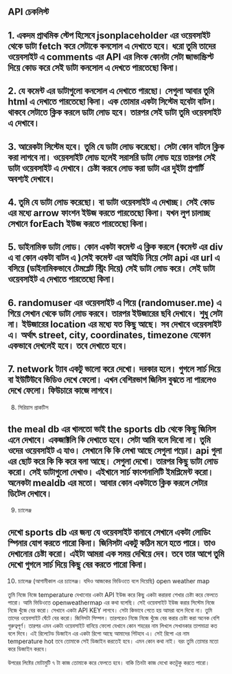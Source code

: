 ## API চেকলিস্ট 

## 1. একদম প্রাথমিক স্টেপ হিসেবে jsonplaceholder এর ওয়েবসাইট থেকে ডাটা fetch করে সেটাকে কনসোল এ দেখাতে হবে। ধরো তুমি তাদের ওয়েবসাইট এ comments এর API এর লিংক কোনটা সেটা জাভাস্ক্রিপ্ট দিয়ে কোড করে সেই ডাটা কনসোল এ দেখতে পারতেছো কিনা। 

 ## 2. যে কমেন্ট এর ডাটাগুলো কনসোল এ দেখাতে পারছো। সেগুলা আবার তুমি html এ দেখাতে পারতেছো কিনা। এক তোমার একটা সিস্টেম হবেটা বাটন। থাকবে সেটাতে ক্লিক করলে ডাটা লোড হবে। তারপর সেই ডাটা তুমি ওয়েবসাইট এ দেখাবে। 

## 3. আরেকটা সিস্টেম হবে। তুমি যে ডাটা লোড করেছো। সেটা কোন বাটনে ক্লিক করা লাগবে না। ওয়েবসাইট লোড হলেই সরাসরি ডাটা লোড হয়ে তারপর সেই ডাটা ওয়েবসাইট এ দেখাবে। চেষ্টা করবে লোড করা ডাটা এর দুইটা প্রপার্টি অবশ্যই দেখাবে। 

## 4. তুমি যে ডাটা লোড করেছো। বা ডাটা ওয়েবসাইট এ দেখাচ্ছ। সেই কোড এর মধ্যে arrow ফাংশন ইউজ করতে পারতেছো কিনা। যখন লুপ চালাচ্ছ সেখানে forEach ইউজ করতে পারতেছো কিনা। 

## 5. ডাইনামিক ডাটা লোড। কোন একটা কমেন্ট এ ক্লিক করলে (কমেন্ট এর div এ বা কোন একটা বাটন এ )সেই কমেন্ট এর আইডি নিয়ে সেটা api এর url এ বসিয়ে (ডাইনামিকভাবে টেমপ্লেট স্ট্রিং দিয়ে) সেই ডাটা লোড করে। সেই ডাটা ওয়েবসাইট এ দেখাতে পারতেছো কিনা। 


## 6. randomuser এর ওয়েবসাইট এ গিয়ে (randomuser.me) এ গিয়ে সেখান থেকে ডাটা লোড করবে। তারপর ইউজারের ছবি দেখাবে। শুধু সেটা না। ইউজারের location এর মধ্যে যত কিছু আছে। সব দেখাবে ওয়েবসাইট এ। অর্থাৎ street, city, coordinates, timezone যেকোন একভাবে দেখলেই হবে। তবে দেখাতে হবে। 

## 7. network ট্যাব একটু ভালো করে দেখো। দরকার হলে। গুগলে সার্চ দিয়ে বা ইউটিউবে ভিডিও দেখে ফেলো। এখন বেশিরভাগ জিনিস বুঝতে না পারলেও দেখে ফেলো। ফিউচারে কাজে লাগবে। 

8. সিরিয়াস প্রাকটিস 

 ## the meal db এর খালতো ভাই the sports db থেকে কিছু জিনিস এনে দেখাবে। একজাক্টলি কি দেখাতে হবে। সেটা আমি বলে দিবো না। তুমি ওদের ওয়েবসাইট এ যাও। সেখানে কি কি লেখা আছে সেগুলা পড়ো। api গুলা এর ছোট করে কি কি করে বলা আছে। সেগুলা দেখো। তারপর কিছু ডাটা লোড করো। সেই ডাটাগুলো দেখাও। এইখানে সার্চ ফাংশনালিটি ইমপ্লিমেন্ট করো। অনেকটা mealdb এর মতো। আবার কোন একটাতে ক্লিক করলে সেটার ডিটেল দেখাবে। 

9. চ্যালেঞ্জ

## দেখো sports db এর জন্য যে ওয়েবসাইট বানাবে সেখানে একটা লোডিং স্পিনার যোগ করতে পারো কিনা। জিনিসটা একটু কঠিন মনে হতে পারে। তাও দেখানোর চেষ্টা করো। এইটা আমরা এক সময় দেখিয়ে দেব। তবে তার আগে তুমি দেখো গুগলে সার্চ দিয়ে কিছু বের করতে পারো কিনা।  

10. চ্যালেঞ্জ (আগামীকাল এর চ্যালেঞ্জ। যদিও আজকের ভিডিওতে বলে দিয়েছি) open weather map

তুমি নিজে নিজে temperature দেখানোর একটা API ইউজ করে কিছু একটা  করারবা শেখার চেষ্টা করে ফেলতে পারো। আমি ভিডিওতে openweathermap এর কথা বলেছি। সেই ওয়েবসাইট ইউজ করার সিস্টেম নিজে নিজে খুঁজে বের করো। সেখানে একটা API KEY লাগবে। সেটা কিভাবে পেতে হয় আমরা বলে দিবো না। তুমি তাদের ওয়েবসাইট ঘেঁটে বের করো। জিনিসটা সিম্পল। তারপরেও নিজে নিজে খুঁজে বের করার চেষ্টা করা অনেক বেশি গুরুত্বপূর্ণ। তারপর এমন একটা ওয়েবসাইট বানিয়ে ফেলো যেখানে কোন শহরের নাম লিখলে সেখানকার তাপমাত্রা কত বলে দিবে। এই রিলেটেড ডিজাইন এর একটা রিপো আছে আমাদের গিটহাব এ। সেই রিপো এর নাম temperature hot তবে তোমাকে সেই ডিজাইন করতেই হবে। এমন কোন কথা নাই। বরং তুমি তোমার মতো করে ডিজাইন করবে। 

উপরের লিষ্টের মোটামুটি ৭ টা কাজ তোমাকে করে ফেলতে হবে। বাকি তিনটা কাজ দেখো কতটুকু করতে পারো। 















